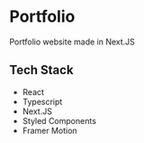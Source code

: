 # Portfolio

Portfolio website made in Next.JS


## Tech Stack

- React
- Typescript
- Next.JS
- Styled Components
- Framer Motion
